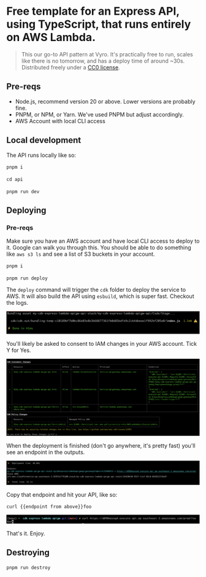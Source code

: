 # Free template for an Express API, using TypeScript, that runs entirely on AWS Lambda.

> This our go-to API pattern at Vyro. It's practically free to run, scales like there is no tomorrow, and has a deploy time of around ~30s. Distributed freely under a [CC0 license](./LICENSE.txt).

## Pre-reqs

- Node.js, recommend version 20 or above. Lower versions are probably fine.
- PNPM, or NPM, or Yarn. We've used PNPM but adjust accordingly.
- AWS Account with local CLI access

## Local development

The API runs locally like so:

```
pnpm i

cd api

pnpm run dev
```

## Deploying

### Pre-reqs

Make sure you have an AWS account and have local CLI access to deploy to it. Google can walk you through this. You should be able to do something like `aws s3 ls` and see a list of S3 buckets in your account.

```
pnpm i

pnpm run deploy
```

The `deploy` command will trigger the `cdk` folder to deploy the service to AWS. It will also build the API using `esbuild`, which is super fast. Checkout the logs.

![](./screenshots/build.png)

You'll likely be asked to consent to IAM changes in your AWS account. Tick Y for Yes.

![](./screenshots/iam.png)

When the deployment is finished (don't go anywhere, it's pretty fast) you'll see an endpoint in the outputs.

![](./screenshots/outputs.png)

Copy that endpoint and hit your API, like so:

```
curl {{endpoint from above}}foo
```

![](./screenshots/curl.png)

That's it. Enjoy.

## Destroying

```
pnpm run destroy
```
